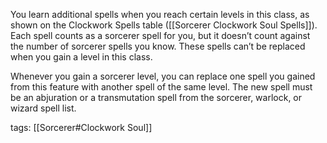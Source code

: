 You learn additional spells when you reach certain levels in this class, as shown on the Clockwork Spells table ([[Sorcerer Clockwork Soul Spells]]). Each spell counts as a sorcerer spell for you, but it doesn’t count against the number of sorcerer spells you know. These spells can’t be replaced when you gain a level in this class.

Whenever you gain a sorcerer level, you can replace one spell you gained from this feature with another spell of the same level. The new spell must be an abjuration or a transmutation spell from the sorcerer, warlock, or wizard spell list.

tags: [[Sorcerer#Clockwork Soul]]
